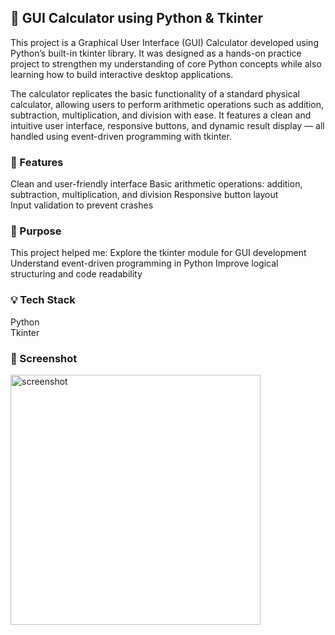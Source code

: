 ## 🧮 GUI Calculator using Python & Tkinter
This project is a Graphical User Interface (GUI) Calculator developed using Python’s built-in tkinter library. It was designed as a hands-on practice project to strengthen my understanding of core Python concepts while also learning how to build interactive desktop applications.

The calculator replicates the basic functionality of a standard physical calculator, allowing users to perform arithmetic operations such as addition, subtraction, multiplication, and division with ease. It features a clean and intuitive user interface, responsive buttons, and dynamic result display — all handled using event-driven programming with tkinter.
### 🔧 Features
Clean and user-friendly interface
Basic arithmetic operations: addition, subtraction, multiplication, and division
Responsive button layout  
Input validation to prevent crashes
 
### 🎯 Purpose   
This project helped me:
Explore the tkinter module for GUI development
Understand event-driven programming in Python 
Improve logical structuring and code readability
 
### 💡 Tech Stack
Python <br>
Tkinter

### 📸 Screenshot


<img src="https://github.com/user-attachments/assets/f930eb01-e166-4580-9522-0253b06db2ec" alt="screenshot" width="400"/>

